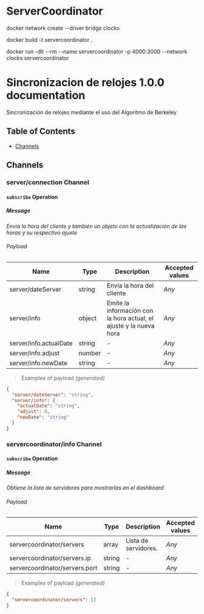 # ServerCoordinator

docker network create --driver bridge clocks

docker build -t servercoordinator .

docker run -dit --rm --name servercoordinator -p 4000:3000 --network clocks servercoordinator


# Sincronizacion de relojes 1.0.0 documentation

Sincronización de relojes mediante el uso del Algoritmo de Berkeley
## Table of Contents

* [Channels](#channels)

## Channels

### **server/connection** Channel

#### `subscribe` Operation

##### Message

*Envía la hora del cliente y también un objeto con la actualización de las horas y su respectivo ajuste*

###### Payload

| Name | Type | Description | Accepted values |
|-|-|-|-|
| server/dateServer | string | Envía la hora del cliente | _Any_ |
| server/info | object | Emite la información con la hora actual, el ajuste y la nueva hora | _Any_ |
| server/info.actualDate | string | - | _Any_ |
| server/info.adjust | number | - | _Any_ |
| server/info.newDate | string | - | _Any_ |

> Examples of payload _(generated)_

```json
{
  "server/dateServer": "string",
  "server/info": {
    "actualDate": "string",
    "adjust": 0,
    "newDate": "string"
  }
}
```




### **servercoordinator/info** Channel

#### `subscribe` Operation

##### Message

*Obtiene la lista de servidores para mostrarlas en el dashboard*

###### Payload

| Name | Type | Description | Accepted values |
|-|-|-|-|
| servercoordinator/servers | array | Lista de servidores. | _Any_ |
| servercoordinator/servers.ip | string | - | _Any_ |
| servercoordinator/servers.port | string | - | _Any_ |

> Examples of payload _(generated)_

```json
{
  "servercoordinator/servers": []
}
```

